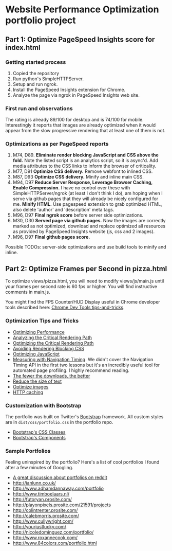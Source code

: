 <h1>Website Performance Optimization portfolio project</h1>

<h2>Part 1: Optimize PageSpeed Insights score for index.html</h2>

<h3>Getting started process</h3>

<ol>
  <li>Copied the repository
  <li>Run python's SimpleHTTPServer.
  <li>Setup and run ngrok.<br>
  <li>Install the PageSpeed Insights extension for Chrome.
  <li>Analyze the page via ngrok in PageSpeed Insights web site.
</ol>

<h3>First run and observations</h3>
<p>The rating is already 89/100 for desktop and is 74/100 for mobile. Interestingly it reports that images are already optimized when it would appear from the slow progressive rendering that at least one of them is not.</p>

<h3>Optimizations as per PageSpeed reports</h3>
<ol>
  <li>M74, D89. <strong>Eliminate render blocking JavaScript and CSS above the fold.</strong> Note the listed script is an analytics script, so it is async'd. Add media attributes to the CSS links to inform the browser of criticality.
  <li>M77, D91 <strong>Optimize CSS delivery.</strong> Remove webfont to inlined CSS.
  <li>M87, D93 <strong>Optimize CSS delivery.</strong> Minify and inline main CSS.
  <li>M94, D97 <strong>Reduce Server Response, Leverage Browser Caching, Enable Compression.</strong> I have no control over these with SimpleHTTPServer/ngrok (at least I don't think I do), am hoping when I serve via github pages that they will already be nicely configured for me. <strong>Minify HTML.</strong> Use pagespeed extension to grab optimized HTML, also delete 'author' and 'description' meta tags.
  <li>M96, D97 <strong>Final ngrok score</strong> before server side optimizations.
  <li>M30, D30 <strong>Served page via github pages.</strong> Now the images are correctly marked as not optimized, download and replace optimized all resources as provided by PageSpeed Insights website (js, css and 2 images).
  <li>M96, D97 <strong>Final github pages score.</strong>
</ol>

<p>Possible TODOs: server-side optimizations and use build tools to minify and inline.</p>



<h2>Part 2: Optimize Frames per Second in pizza.html</h2>

To optimize views/pizza.html, you will need to modify views/js/main.js until your frames per second rate is 60 fps or higher. You will find instructive comments in main.js.

You might find the FPS Counter/HUD Display useful in Chrome developer tools described here: [Chrome Dev Tools tips-and-tricks](https://developer.chrome.com/devtools/docs/tips-and-tricks).

### Optimization Tips and Tricks
* [Optimizing Performance](https://developers.google.com/web/fundamentals/performance/ "web performance")
* [Analyzing the Critical Rendering Path](https://developers.google.com/web/fundamentals/performance/critical-rendering-path/analyzing-crp.html "analyzing crp")
* [Optimizing the Critical Rendering Path](https://developers.google.com/web/fundamentals/performance/critical-rendering-path/optimizing-critical-rendering-path.html "optimize the crp!")
* [Avoiding Rendering Blocking CSS](https://developers.google.com/web/fundamentals/performance/critical-rendering-path/render-blocking-css.html "render blocking css")
* [Optimizing JavaScript](https://developers.google.com/web/fundamentals/performance/critical-rendering-path/adding-interactivity-with-javascript.html "javascript")
* [Measuring with Navigation Timing](https://developers.google.com/web/fundamentals/performance/critical-rendering-path/measure-crp.html "nav timing api"). We didn't cover the Navigation Timing API in the first two lessons but it's an incredibly useful tool for automated page profiling. I highly recommend reading.
* <a href="https://developers.google.com/web/fundamentals/performance/optimizing-content-efficiency/eliminate-downloads.html">The fewer the downloads, the better</a>
* <a href="https://developers.google.com/web/fundamentals/performance/optimizing-content-efficiency/optimize-encoding-and-transfer.html">Reduce the size of text</a>
* <a href="https://developers.google.com/web/fundamentals/performance/optimizing-content-efficiency/image-optimization.html">Optimize images</a>
* <a href="https://developers.google.com/web/fundamentals/performance/optimizing-content-efficiency/http-caching.html">HTTP caching</a>

### Customization with Bootstrap
The portfolio was built on Twitter's <a href="http://getbootstrap.com/">Bootstrap</a> framework. All custom styles are in `dist/css/portfolio.css` in the portfolio repo.

* <a href="http://getbootstrap.com/css/">Bootstrap's CSS Classes</a>
* <a href="http://getbootstrap.com/components/">Bootstrap's Components</a>

### Sample Portfolios

Feeling uninspired by the portfolio? Here's a list of cool portfolios I found after a few minutes of Googling.

* <a href="http://www.reddit.com/r/webdev/comments/280qkr/would_anybody_like_to_post_their_portfolio_site/">A great discussion about portfolios on reddit</a>
* <a href="http://ianlunn.co.uk/">http://ianlunn.co.uk/</a>
* <a href="http://www.adhamdannaway.com/portfolio">http://www.adhamdannaway.com/portfolio</a>
* <a href="http://www.timboelaars.nl/">http://www.timboelaars.nl/</a>
* <a href="http://futoryan.prosite.com/">http://futoryan.prosite.com/</a>
* <a href="http://playonpixels.prosite.com/21591/projects">http://playonpixels.prosite.com/21591/projects</a>
* <a href="http://colintrenter.prosite.com/">http://colintrenter.prosite.com/</a>
* <a href="http://calebmorris.prosite.com/">http://calebmorris.prosite.com/</a>
* <a href="http://www.cullywright.com/">http://www.cullywright.com/</a>
* <a href="http://yourjustlucky.com/">http://yourjustlucky.com/</a>
* <a href="http://nicoledominguez.com/portfolio/">http://nicoledominguez.com/portfolio/</a>
* <a href="http://www.roxannecook.com/">http://www.roxannecook.com/</a>
* <a href="http://www.84colors.com/portfolio.html">http://www.84colors.com/portfolio.html</a>
